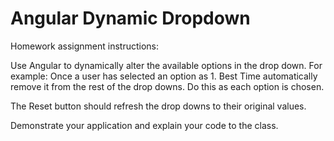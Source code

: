 # Angular Dynamic Dropdown

Homework assignment instructions:

Use Angular to dynamically alter the available options in the drop down.  For example: Once a user has selected an option as 1. Best Time automatically remove it from the rest of the drop downs.  Do this as each option is chosen. 

The Reset button should refresh the drop downs to their original values.

Demonstrate your application and explain your code to the class.  
